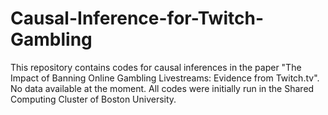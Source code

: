 # Causal-Inference-for-Twitch-Gambling

This repository contains codes for causal inferences in the paper "The Impact of Banning Online Gambling Livestreams: Evidence from Twitch.tv". No data available at the moment.
All codes were initially run in the Shared Computing Cluster of Boston University.

